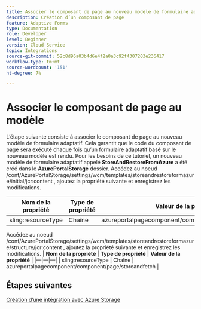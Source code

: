 ```yaml
---
title: Associer le composant de page au nouveau modèle de formulaire adaptatif
description: Création d’un composant de page
feature: Adaptive Forms
type: Documentation
role: Developer
level: Beginner
version: Cloud Service
topic: Integrations
source-git-commit: 52c8d96a03b4d6e4f2a0a3c92f4307203e236417
workflow-type: tm+mt
source-wordcount: '151'
ht-degree: 7%

---
```


# Associer le composant de page au modèle

L’étape suivante consiste à associer le composant de page au nouveau modèle de formulaire adaptatif. Cela garantit que le code du composant de page sera exécuté chaque fois qu’un formulaire adaptatif basé sur le nouveau modèle est rendu. Pour les besoins de ce tutoriel, un nouveau modèle de formulaire adaptatif appelé **StoreAndRestoreFromAzure** a été créé dans le **AzurePortalStorage** dossier.
Accédez au noeud /conf/AzurePortalStorage/settings/wcm/templates/storeandrestoreformazure/initial/jcr:content , ajoutez la propriété suivante et enregistrez les modifications.

| **Nom de la propriété** | **Type de propriété** | **Valeur de la propriété** |
|--------------------|-------------------|-------------------------------------------------------|
| sling:resourceType | Chaîne | azureportalpagecomponent/component/page/storeandfetch |

Accédez au noeud /conf/AzurePortalStorage/settings/wcm/templates/storeandrestoreformazure/structure/jcr:content , ajoutez la propriété suivante et enregistrez les modifications.
| **Nom de la propriété**  | **Type de propriété** | **Valeur de la propriété**                                    | |—|—|—| | sling:resourceType | Chaîne | azureportalpagecomponent/component/page/storeandfetch |


## Étapes suivantes

[Création d’une intégration avec Azure Storage](./create-fdm.md)
